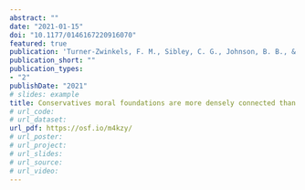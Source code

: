 ```yaml
---
abstract: ""
date: "2021-01-15"
doi: "10.1177/0146167220916070"
featured: true
publication: 'Turner-Zwinkels, F. M., Sibley, C. G., Johnson, B. B., & Brandt, M. J. (2021). Conservatives moral foundations are more densely connected than liberals’ moral foundations. *Personality and Social Psychology Bulletin, 47*, 167-184.'
publication_short: ""
publication_types:
- "2"
publishDate: "2021"
# slides: example
title: Conservatives moral foundations are more densely connected than liberals’ moral foundations
# url_code:
# url_dataset:
url_pdf: https://osf.io/m4kzy/
# url_poster:
# url_project:
# url_slides:
# url_source:
# url_video:
---
```

